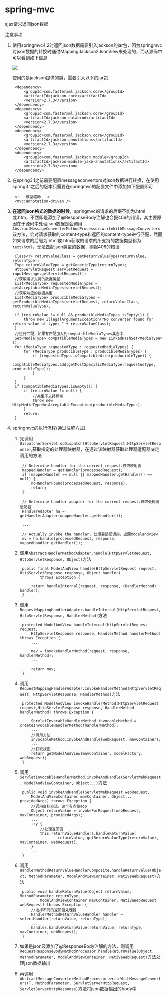 # spring-mvc
ajax请求返回json数据

注意事项

1. 使用springmvc4.2时返回json数据需要引入jackson的jar包，因为springmvc对json数据的转换时通过MappingJackson2JsonView来处理的，而从源码中可以看到如下信息

	![](http://i.imgur.com/OQGZvJo.png)

	使用的是jackson提供的类，需要引入以下的jar包

		<dependency>
			<groupId>com.fasterxml.jackson.core</groupId>
			<artifactId>jackson-core</artifactId>
			<version>2.7.3</version>
		</dependency>
		<dependency>
			<groupId>com.fasterxml.jackson.core</groupId>
			<artifactId>jackson-databind</artifactId>
			<version>2.7.3</version>
		</dependency>
		<dependency>
			<groupId>com.fasterxml.jackson.core</groupId>
			<artifactId>jackson-annotations</artifactId>
			<version>2.7.3</version>
		</dependency>
		<dependency>
			<groupId>com.fasterxml.jackson.module</groupId>
			<artifactId>jackson-module-jaxb-annotations</artifactId>
			<version>2.7.3</version>
		</dependency>

2. 在spring3.1之前需要配置messageconvertors对json数据进行转换，在使用spring3.1之后的版本只需要在springmvc的配置文件中添加如下配置即可

		<!-- 模型驱动 -->
		<mvc:annotation-driven />
3. **在返回json格式的数据的时候**，springmvc的请求的后缀不能为.html或.htm，不然即是添加了@ResponseBody注解也会报406的错误，其主要原因在于源码中处理json数据是会调用`AbstractMessageConverterMethodProcessor.writeWithMessageConverters`该方法，会对请求获取的content-type和返回的content-type进行匹配，然而如果请求的后缀为.html或.htm获取的请求的所支持的数据类型都为`text/html`，无法匹配json类型的数据，则报406的错误

		Class<?> returnValueClass = getReturnValueType(returnValue, returnType);
		Type returnValueType = getGenericType(returnType);
		HttpServletRequest servletRequest = inputMessage.getServletRequest();
		//获取请求支持的数据类型
		List<MediaType> requestedMediaTypes = getAcceptableMediaTypes(servletRequest);
		//获取响应的数据类型
		List<MediaType> producibleMediaTypes = getProducibleMediaTypes(servletRequest, returnValueClass, returnValueType);

		if (returnValue != null && producibleMediaTypes.isEmpty()) {
			throw new IllegalArgumentException("No converter found for return value of type: " + returnValueClass);
		}
		//进行匹配，如果有匹配加入到compatibleMediaTypes集合中
		Set<MediaType> compatibleMediaTypes = new LinkedHashSet<MediaType>();
		for (MediaType requestedType : requestedMediaTypes) {
			for (MediaType producibleType : producibleMediaTypes) {
				if (requestedType.isCompatibleWith(producibleType)) {
					compatibleMediaTypes.add(getMostSpecificMediaType(requestedType, producibleType));
				}
			}
		}
		if (compatibleMediaTypes.isEmpty()) {
			if (returnValue != null) {
				//类型不支持异常
				throw new HttpMediaTypeNotAcceptableException(producibleMediaTypes);
			}
			return;
		}
4. springmvc的执行流程(通过注解方式)
	1. 先调用`DispatcherServlet.doDispatch(HttpServletRequest,HttpServletResponse)`,获取指定的处理器映射器，在通过该映射器获取处理器适配器决定调用的方法

			// Determine handler for the current request.获取映射器
			mappedHandler = getHandler(processedRequest);
			if (mappedHandler == null || mappedHandler.getHandler() == null) {
				noHandlerFound(processedRequest, response);
				return;
			}

			// Determine handler adapter for the current request.获取处理器适配器
			HandlerAdapter ha = getHandlerAdapter(mappedHandler.getHandler());

			....

			// Actually invoke the handler. 处理器适配调用，返回modelandview
			mv = ha.handle(processedRequest, response, mappedHandler.getHandler());
	2. 调用`AbstractHandlerMethodAdapter.handle(HttpServletRequest, HttpServletResponse, Object)`方法

			public final ModelAndView handle(HttpServletRequest request, HttpServletResponse response, Object handler)
					throws Exception {
		
				return handleInternal(request, response, (HandlerMethod) handler);
			}
	3. 调用`RequestMappingHandlerAdapter.handleInternal(HttpServletRequest, HttpServletResponse, HandlerMethod)`方法

			protected ModelAndView handleInternal(HttpServletRequest request,
				HttpServletResponse response, HandlerMethod handlerMethod) throws Exception {
				...
		
				mav = invokeHandlerMethod(request, response, handlerMethod);
				...
		
				return mav;
			}
	4. 调用`RequestMappingHandlerAdapter.invokeHandlerMethod(HttpServletRequest, HttpServletResponse, HandlerMethod)`方法

			protected ModelAndView invokeHandlerMethod(HttpServletRequest request,HttpServletResponse response, HandlerMethod handlerMethod) throws Exception {
				
				ServletInvocableHandlerMethod invocableMethod = createInvocableHandlerMethod(handlerMethod);
				...
				//调用方法
				invocableMethod.invokeAndHandle(webRequest, mavContainer);
				...
				//获取视图
				return getModelAndView(mavContainer, modelFactory, webRequest);
			}
	5. 调用`ServletInvocableHandlerMethod.invokeAndHandle(ServletWebRequest, ModelAndViewContainer, Object...)`方法
		
			public void invokeAndHandle(ServletWebRequest webRequest,
				ModelAndViewContainer mavContainer, Object... providedArgs) throws Exception {
				//调用目标方法，这个有点像aop
				Object returnValue = invokeForRequest(webRequest, mavContainer, providedArgs);
				...
				try {
					//处理返回值
					this.returnValueHandlers.handleReturnValue(
							returnValue, getReturnValueType(returnValue), mavContainer, webRequest);
				}
				...
			}
	6. 调用`HandlerMethodReturnValueHandlerComposite.handleReturnValue(Object, MethodParameter, ModelAndViewContainer, NativeWebRequest)`方法

			public void handleReturnValue(Object returnValue, MethodParameter returnType,
					ModelAndViewContainer mavContainer, NativeWebRequest webRequest) throws Exception {
				//选择不同的返回值处理器
				HandlerMethodReturnValueHandler handler = selectHandler(returnValue, returnType);
				...
				handler.handleReturnValue(returnValue, returnType, mavContainer, webRequest);
			}
	7. 如果是json及添加了@ResponseBody注解的方法，则调用`RequestResponseBodyMethodProcessor.handleReturnValue(Object, MethodParameter, ModelAndViewContainer, NativeWebRequest)`方法处理json数据输出
	8. 再调用`AbstractMessageConverterMethodProcessor.writeWithMessageConverters(T, MethodParameter, ServletServerHttpRequest, ServletServerHttpResponse)`方法将json数据输出的body中